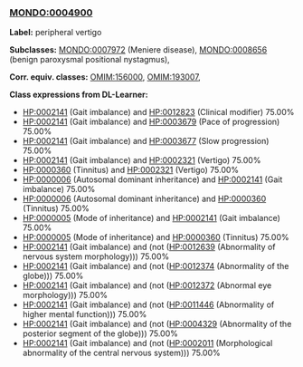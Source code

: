 
### [MONDO:0004900](http://purl.obolibrary.org/obo/MONDO_0004900)
**Label:** peripheral vertigo

**Subclasses:** [MONDO:0007972](http://purl.obolibrary.org/obo/MONDO_0007972) (Meniere disease), [MONDO:0008656](http://purl.obolibrary.org/obo/MONDO_0008656) (benign paroxysmal positional nystagmus), 

**Corr. equiv. classes:** [OMIM:156000](http://purl.obolibrary.org/obo/OMIM_156000), [OMIM:193007](http://purl.obolibrary.org/obo/OMIM_193007), 

**Class expressions from DL-Learner:**

- [HP:0002141](http://purl.obolibrary.org/obo/HP_0002141) (Gait imbalance) and [HP:0012823](http://purl.obolibrary.org/obo/HP_0012823) (Clinical modifier) 75.00%
- [HP:0002141](http://purl.obolibrary.org/obo/HP_0002141) (Gait imbalance) and [HP:0003679](http://purl.obolibrary.org/obo/HP_0003679) (Pace of progression) 75.00%
- [HP:0002141](http://purl.obolibrary.org/obo/HP_0002141) (Gait imbalance) and [HP:0003677](http://purl.obolibrary.org/obo/HP_0003677) (Slow progression) 75.00%
- [HP:0002141](http://purl.obolibrary.org/obo/HP_0002141) (Gait imbalance) and [HP:0002321](http://purl.obolibrary.org/obo/HP_0002321) (Vertigo) 75.00%
- [HP:0000360](http://purl.obolibrary.org/obo/HP_0000360) (Tinnitus) and [HP:0002321](http://purl.obolibrary.org/obo/HP_0002321) (Vertigo) 75.00%
- [HP:0000006](http://purl.obolibrary.org/obo/HP_0000006) (Autosomal dominant inheritance) and [HP:0002141](http://purl.obolibrary.org/obo/HP_0002141) (Gait imbalance) 75.00%
- [HP:0000006](http://purl.obolibrary.org/obo/HP_0000006) (Autosomal dominant inheritance) and [HP:0000360](http://purl.obolibrary.org/obo/HP_0000360) (Tinnitus) 75.00%
- [HP:0000005](http://purl.obolibrary.org/obo/HP_0000005) (Mode of inheritance) and [HP:0002141](http://purl.obolibrary.org/obo/HP_0002141) (Gait imbalance) 75.00%
- [HP:0000005](http://purl.obolibrary.org/obo/HP_0000005) (Mode of inheritance) and [HP:0000360](http://purl.obolibrary.org/obo/HP_0000360) (Tinnitus) 75.00%
- [HP:0002141](http://purl.obolibrary.org/obo/HP_0002141) (Gait imbalance) and (not ([HP:0012639](http://purl.obolibrary.org/obo/HP_0012639) (Abnormality of nervous system morphology))) 75.00%
- [HP:0002141](http://purl.obolibrary.org/obo/HP_0002141) (Gait imbalance) and (not ([HP:0012374](http://purl.obolibrary.org/obo/HP_0012374) (Abnormality of the globe))) 75.00%
- [HP:0002141](http://purl.obolibrary.org/obo/HP_0002141) (Gait imbalance) and (not ([HP:0012372](http://purl.obolibrary.org/obo/HP_0012372) (Abnormal eye morphology))) 75.00%
- [HP:0002141](http://purl.obolibrary.org/obo/HP_0002141) (Gait imbalance) and (not ([HP:0011446](http://purl.obolibrary.org/obo/HP_0011446) (Abnormality of higher mental function))) 75.00%
- [HP:0002141](http://purl.obolibrary.org/obo/HP_0002141) (Gait imbalance) and (not ([HP:0004329](http://purl.obolibrary.org/obo/HP_0004329) (Abnormality of the posterior segment of the globe))) 75.00%
- [HP:0002141](http://purl.obolibrary.org/obo/HP_0002141) (Gait imbalance) and (not ([HP:0002011](http://purl.obolibrary.org/obo/HP_0002011) (Morphological abnormality of the central nervous system))) 75.00%


